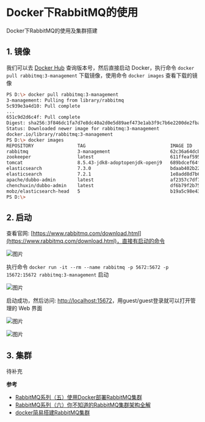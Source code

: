 # Docker下RabbitMQ的使用

Docker下RabbitMQ的使用及集群搭建

## 1. 镜像

我们可以去 [Docker Hub](https://registry.hub.docker.com/_/rabbitmq/?tab=tags) 查询版本号，然后直接启动 Docker，执行命令 `docker pull rabbitmq:3-management` 下载镜像，使用命令 `docker images` 查看下载的镜像

```bash
PS D:\> docker pull rabbitmq:3-management
3-management: Pulling from library/rabbitmq
5c939e3a4d10: Pull complete
...
651c9d2d6c4f: Pull complete
Digest: sha256:3f846dc1fa7d7e8dc40a2d0e5d89aef473e1ab3f9c7b6e2200de2fba31653675
Status: Downloaded newer image for rabbitmq:3-management
docker.io/library/rabbitmq:3-management
PS D:\> docker images
REPOSITORY                TAG                               IMAGE ID            CREATED             SIZE
rabbitmq                  3-management                      62c36a64dcb2        28 hours ago        181MB
zookeeper                 latest                            611ffeaf5959        6 weeks ago         224MB
tomcat                    8.5.43-jdk8-adoptopenjdk-openj9   689bdcef64fe        5 months ago        339MB
elasticsearch             7.3.0                             bdaab402b220        5 months ago        806MB
elasticsearch             7.2.1                             1e8add8d7b66        5 months ago        862MB
apache/dubbo-admin        latest                            af2357c7df7e        7 months ago        489MB
chenchuxin/dubbo-admin    latest                            df6b79f2b754        21 months ago       159MB
mobz/elasticsearch-head   5                                 b19a5c98e43b        3 years ago         824MB
PS D:\>  
```

## 2. 启动

查看官网: [https://www.rabbitmq.com/download.html](https://www.rabbitmq.com/download.html)，直接有启动的命令

![图片](https://cdn.jsdelivr.net/gh/wliduo/CDN@master/2020/01/20200117005.png)

执行命令 `docker run -it --rm --name rabbitmq -p 5672:5672 -p 15672:15672 rabbitmq:3-management` 启动

![图片](https://cdn.jsdelivr.net/gh/wliduo/CDN@master/2020/01/20200117006.png)

启动成功，然后访问: [http://localhost:15672](http://localhost:15672)，用guest/guest登录就可以打开管理的 Web 界面

![图片](https://cdn.jsdelivr.net/gh/wliduo/CDN@master/2020/01/20200117003.png)

![图片](https://cdn.jsdelivr.net/gh/wliduo/CDN@master/2020/01/20200117007.png)

## 3. 集群

待补充

**参考**

* [RabbitMQ系列（五）使用Docker部署RabbitMQ集群](https://www.cnblogs.com/vipstone/p/9362388.html)
* [RabbitMQ系列（六）你不知道的RabbitMQ集群架构全解](https://www.cnblogs.com/vipstone/p/9368106.html)
* [docker简易搭建RabbitMQ集群](https://blog.csdn.net/belonghuang157405/article/details/83540148)